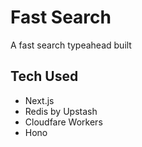 # Fast Search

A fast search typeahead built

## Tech Used

- Next.js
- Redis by Upstash
- Cloudfare Workers
- Hono
